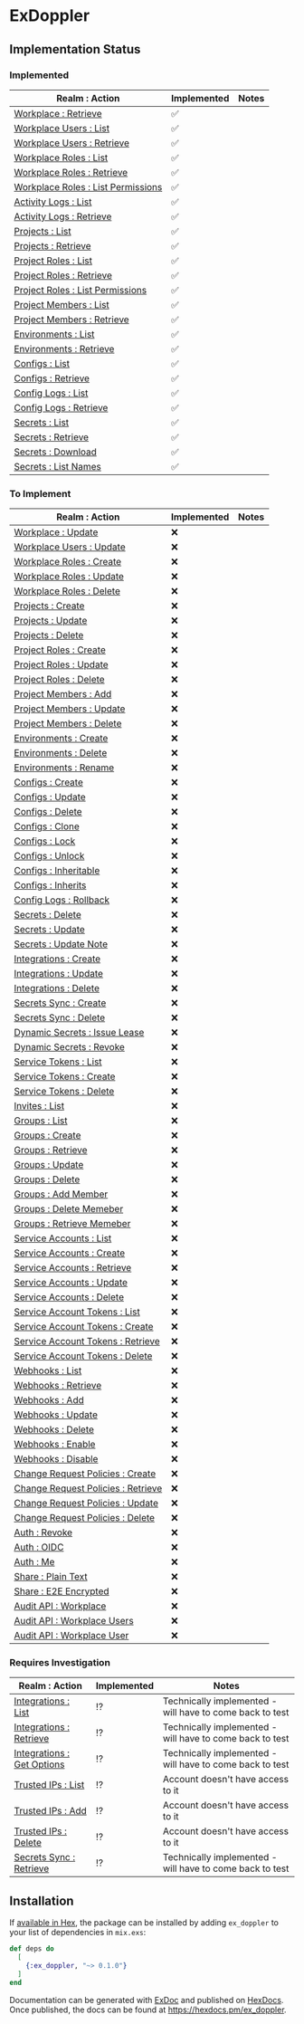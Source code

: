 # ExDoppler

## Implementation Status

### Implemented 

| Realm : Action                                                                                            | Implemented | Notes |
|-----------------------------------------------------------------------------------------------------------|-------------|-------|
| [Workplace : Retrieve](https://docs.doppler.com/reference/workplace-get)                                  | ✅           |       |
| [Workplace Users : List](https://docs.doppler.com/reference/users-list)                                   | ✅           |       |
| [Workplace Users : Retrieve](https://docs.doppler.com/reference/users-get)                                | ✅           |       |
| [Workplace Roles : List](https://docs.doppler.com/reference/workplace_roles-list)                         | ✅           |       |
| [Workplace Roles : Retrieve](https://docs.doppler.com/reference/workplace_roles-get)                      | ✅           |       |
| [Workplace Roles : List Permissions](https://docs.doppler.com/reference/workplace_roles-list_permissions) | ✅           |       |
| [Activity Logs : List](https://docs.doppler.com/reference/activity_logs-list)                             | ✅           |       |
| [Activity Logs : Retrieve](https://docs.doppler.com/reference/activity_logs-retrieve)                     | ✅           |       |
| [Projects : List](https://docs.doppler.com/reference/projects-list)                                       | ✅           |       |
| [Projects : Retrieve](https://docs.doppler.com/reference/projects-get)                                    | ✅           |       |
| [Project Roles : List](https://docs.doppler.com/reference/project_roles-list)                             | ✅           |       |
| [Project Roles : Retrieve](https://docs.doppler.com/reference/project_roles-get)                          | ✅           |       |
| [Project Roles : List Permissions](https://docs.doppler.com/reference/project_roles-list_permissions)     | ✅           |       |
| [Project Members : List](https://docs.doppler.com/reference/project_members-list)                         | ✅           |       |
| [Project Members : Retrieve](https://docs.doppler.com/reference/project_members-get)                      | ✅           |       |
| [Environments : List](https://docs.doppler.com/reference/environments-list)                               | ✅           |       |
| [Environments : Retrieve](https://docs.doppler.com/reference/environments-get)                            | ✅           |       |
| [Configs : List](https://docs.doppler.com/reference/configs-list)                                         | ✅           |       |
| [Configs : Retrieve](https://docs.doppler.com/reference/configs-get)                                      | ✅           |       |
| [Config Logs : List](https://docs.doppler.com/reference/config_logs-list)                                 | ✅           |       |
| [Config Logs : Retrieve](https://docs.doppler.com/reference/config_logs-get)                              | ✅           |       |
| [Secrets : List](https://docs.doppler.com/reference/secrets-list)                                         | ✅           |       |
| [Secrets : Retrieve](https://docs.doppler.com/reference/secrets-get)                                      | ✅           |       |
| [Secrets : Download](https://docs.doppler.com/reference/secrets-download)                                 | ✅           |       |
| [Secrets : List Names](https://docs.doppler.com/reference/secrets-names)                                  | ✅           |       |

### To Implement

| Realm : Action                                                                                        | Implemented | Notes |
|-------------------------------------------------------------------------------------------------------|-------------|-------|
| [Workplace : Update](https://docs.doppler.com/reference/workplace-update)                             | ❌           |       |
| [Workplace Users : Update](https://docs.doppler.com/reference/users-update)                           | ❌           |       |
| [Workplace Roles : Create](https://docs.doppler.com/reference/workplace_roles-create)                 | ❌           |       |
| [Workplace Roles : Update](https://docs.doppler.com/reference/workplace_roles-update)                 | ❌           |       |
| [Workplace Roles : Delete](https://docs.doppler.com/reference/workplace_roles-delete)                 | ❌           |       |
| [Projects : Create](https://docs.doppler.com/reference/projects-create)                               | ❌           |       |
| [Projects : Update](https://docs.doppler.com/reference/projects-update)                               | ❌           |       |
| [Projects : Delete](https://docs.doppler.com/reference/projects-update)                               | ❌           |       |
| [Project Roles : Create](https://docs.doppler.com/reference/project_roles-create)                     | ❌           |       |
| [Project Roles : Update](https://docs.doppler.com/reference/project_roles-update)                     | ❌           |       |
| [Project Roles : Delete](https://docs.doppler.com/reference/project_roles-delete)                     | ❌           |       |
| [Project Members : Add](https://docs.doppler.com/reference/project_members-add)                       | ❌           |       |
| [Project Members : Update](https://docs.doppler.com/reference/project_members-update)                 | ❌           |       |
| [Project Members : Delete](https://docs.doppler.com/reference/project_members-delete)                 | ❌           |       |
| [Environments : Create](https://docs.doppler.com/reference/environments-create)                       | ❌           |       |
| [Environments : Delete](https://docs.doppler.com/reference/environments-delete)                       | ❌           |       |
| [Environments : Rename](https://docs.doppler.com/reference/environments-rename)                       | ❌           |       |
| [Configs : Create](https://docs.doppler.com/reference/configs-create)                                 | ❌           |       |
| [Configs : Update](https://docs.doppler.com/reference/configs-update)                                 | ❌           |       |
| [Configs : Delete](https://docs.doppler.com/reference/configs-delete)                                 | ❌           |       |
| [Configs : Clone](https://docs.doppler.com/reference/configs-clone)                                   | ❌           |       |
| [Configs : Lock](https://docs.doppler.com/reference/configs-lock)                                     | ❌           |       |
| [Configs : Unlock](https://docs.doppler.com/reference/configs-unlock)                                 | ❌           |       |
| [Configs : Inheritable](https://docs.doppler.com/reference/configs-inheritable)                       | ❌           |       |
| [Configs : Inherits](https://docs.doppler.com/reference/configs-inherits)                             | ❌           |       |
| [Config Logs : Rollback](https://docs.doppler.com/reference/config_logs-rollback)                     | ❌           |       |
| [Secrets : Delete](https://docs.doppler.com/reference/secrets-delete)                                 | ❌           |       |
| [Secrets : Update](https://docs.doppler.com/reference/secrets-update)                                 | ❌           |       |
| [Secrets : Update Note](https://docs.doppler.com/reference/secrets-update_note)                       | ❌           |       |
| [Integrations : Create](https://docs.doppler.com/reference/integrations-create)                       | ❌           |       |
| [Integrations : Update](https://docs.doppler.com/reference/integrations-update)                       | ❌           |       |
| [Integrations : Delete](https://docs.doppler.com/reference/integrations-delete)                       | ❌           |       |
| [Secrets Sync : Create](https://docs.doppler.com/reference/syncs-create)                              | ❌           |       |
| [Secrets Sync : Delete](https://docs.doppler.com/reference/syncs-delete)                              | ❌           |       |
| [Dynamic Secrets : Issue Lease](https://docs.doppler.com/reference/dynamic_secrets-issue_lease)       | ❌           |       |
| [Dynamic Secrets : Revoke](https://docs.doppler.com/reference/dynamic_secrets-revoke_lease)           | ❌           |       |
| [Service Tokens : List](https://docs.doppler.com/reference/service_tokens-list)                       | ❌           |       |
| [Service Tokens : Create](https://docs.doppler.com/reference/service_tokens-create)                   | ❌           |       |
| [Service Tokens : Delete](https://docs.doppler.com/reference/service_tokens-delete)                   | ❌           |       |
| [Invites : List](https://docs.doppler.com/reference/invites-list)                                     | ❌           |       |
| [Groups : List](https://docs.doppler.com/reference/groups-list)                                       | ❌           |       |
| [Groups : Create](https://docs.doppler.com/reference/groups-create)                                   | ❌           |       |
| [Groups : Retrieve](https://docs.doppler.com/reference/groups-get)                                    | ❌           |       |
| [Groups : Update](https://docs.doppler.com/reference/groups-update)                                   | ❌           |       |
| [Groups : Delete](https://docs.doppler.com/reference/groups-delete)                                   | ❌           |       |
| [Groups : Add Member](https://docs.doppler.com/reference/groups-add_member)                           | ❌           |       |
| [Groups : Delete Memeber](https://docs.doppler.com/reference/groups-delete_member)                    | ❌           |       |
| [Groups : Retrieve Memeber](https://docs.doppler.com/reference/retrieve-member)                       | ❌           |       |
| [Service Accounts : List](https://docs.doppler.com/reference/service_accounts-list)                   | ❌           |       |
| [Service Accounts : Create](https://docs.doppler.com/reference/service_accounts-create)               | ❌           |       |
| [Service Accounts : Retrieve](https://docs.doppler.com/reference/service_accounts-get)                | ❌           |       |
| [Service Accounts : Update](https://docs.doppler.com/reference/service_accounts-update)               | ❌           |       |
| [Service Accounts : Delete](https://docs.doppler.com/reference/service_accounts-delete)               | ❌           |       |
| [Service Account Tokens : List](https://docs.doppler.com/reference/service_account_tokens-list)       | ❌           |       |
| [Service Account Tokens : Create](https://docs.doppler.com/reference/service_account_tokens-create)   | ❌           |       |
| [Service Account Tokens : Retrieve](https://docs.doppler.com/reference/service_account_tokens-get)    | ❌           |       |
| [Service Account Tokens : Delete](https://docs.doppler.com/reference/service_account_tokens-delete)   | ❌           |       |
| [Webhooks : List](https://docs.doppler.com/reference/webhooks-list)                                   | ❌           |       |
| [Webhooks : Retrieve](https://docs.doppler.com/reference/webhooks-get)                                | ❌           |       |
| [Webhooks : Add](https://docs.doppler.com/reference/webhooks-add)                                     | ❌           |       |
| [Webhooks : Update](https://docs.doppler.com/reference/webhooks-update)                               | ❌           |       |
| [Webhooks : Delete](https://docs.doppler.com/reference/webhooks-delete)                               | ❌           |       |
| [Webhooks : Enable](https://docs.doppler.com/reference/webhooks-enable)                               | ❌           |       |
| [Webhooks : Disable](https://docs.doppler.com/reference/webhooks-disable)                             | ❌           |       |
| [Change Request Policies : Create](https://docs.doppler.com/reference/change-request-policies-create) | ❌           |       |
| [Change Request Policies : Retrieve](https://docs.doppler.com/reference/change-request-policies-get)  | ❌           |       |
| [Change Request Policies : Update](https://docs.doppler.com/reference/change-request-policies-update) | ❌           |       |
| [Change Request Policies : Delete](https://docs.doppler.com/reference/change-request-policies-delete) | ❌           |       |
| [Auth : Revoke](https://docs.doppler.com/reference/auth-revoke)                                       | ❌           |       |
| [Auth : OIDC](https://docs.doppler.com/reference/auth-oidc)                                           | ❌           |       |
| [Auth : Me](https://docs.doppler.com/reference/auth-me)                                               | ❌           |       |
| [Share : Plain Text](https://docs.doppler.com/reference/share-secret)                                 | ❌           |       |
| [Share : E2E Encrypted](https://docs.doppler.com/reference/share-secret-encrypted)                    | ❌           |       |
| [Audit API : Workplace](https://docs.doppler.com/reference/audit-get_workplace)                       | ❌           |       |
| [Audit API : Workplace Users](https://docs.doppler.com/reference/audit-list_users)                    | ❌           |       |
| [Audit API : Workplace User](https://docs.doppler.com/reference/audit-get_user)                       | ❌           |       |


### Requires Investigation

| Realm : Action                                                                       | Implemented | Notes                                                    |
|--------------------------------------------------------------------------------------|-------------|----------------------------------------------------------|
| [Integrations : List](https://docs.doppler.com/reference/integrations-list)          | ⁉️          | Technically implemented - will have to come back to test |
| [Integrations : Retrieve](https://docs.doppler.com/reference/integrations-get)       | ⁉️          | Technically implemented - will have to come back to test |
| [Integrations : Get Options](https://docs.doppler.com/reference/get-options)         | ⁉️          | Technically implemented - will have to come back to test |
| [Trusted IPs : List](https://docs.doppler.com/reference/configs-list_trusted_ips)    | ⁉️          | Account doesn't have access to it                        |
| [Trusted IPs : Add](https://docs.doppler.com/reference/configs-add_trusted_ip)       | ⁉️          | Account doesn't have access to it                        |
| [Trusted IPs : Delete](https://docs.doppler.com/reference/configs-delete_trusted_ip) | ⁉️          | Account doesn't have access to it                        |
| [Secrets Sync : Retrieve](https://docs.doppler.com/reference/syncs-get)              | ⁉️          | Technically implemented - will have to come back to test |



## Installation

If [available in Hex](https://hex.pm/docs/publish), the package can be installed
by adding `ex_doppler` to your list of dependencies in `mix.exs`:

```elixir
def deps do
  [
    {:ex_doppler, "~> 0.1.0"}
  ]
end
```

Documentation can be generated with [ExDoc](https://github.com/elixir-lang/ex_doc)
and published on [HexDocs](https://hexdocs.pm). Once published, the docs can
be found at <https://hexdocs.pm/ex_doppler>.

